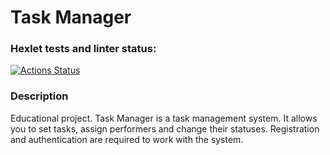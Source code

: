 # Task Manager

### Hexlet tests and linter status:
[![Actions Status](https://github.com/irisraine/python-project-52/workflows/hexlet-check/badge.svg)](https://github.com/irisraine/python-project-52/actions)

### Description

Educational project. Task Manager is a task management system. It allows you to set tasks, 
assign performers and change their statuses. Registration and authentication are required to work with the system.